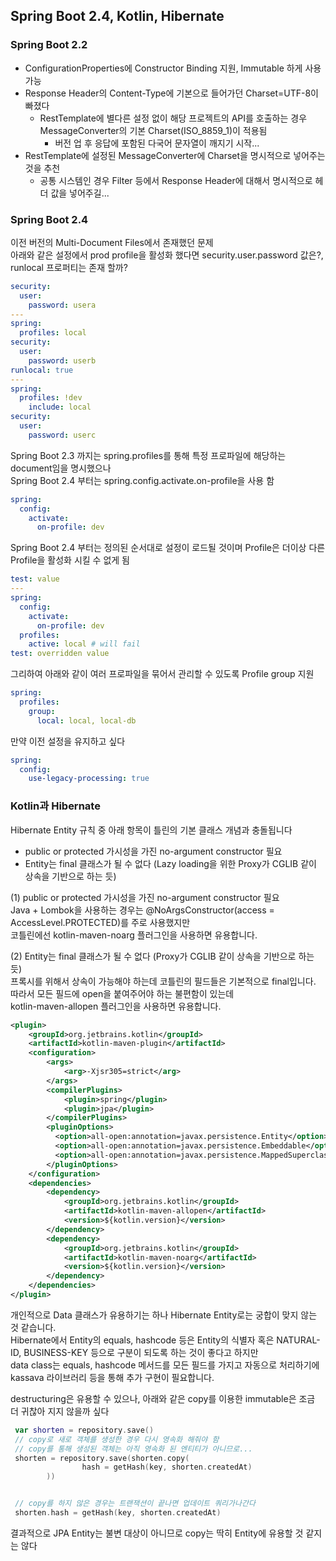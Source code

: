 ## Spring Boot 2.4, Kotlin, Hibernate

### Spring Boot 2.2
* ConfigurationProperties에 Constructor Binding 지원, Immutable 하게 사용 가능
* Response Header의 Content-Type에 기본으로 들어가던 Charset=UTF-8이 빠졌다
  * RestTemplate에 별다른 설정 없이 해당 프로젝트의 API를 호출하는 경우 MessageConverter의 기본 Charset(ISO_8859_1)이 적용됨
    * 버전 업 후 응답에 포함된 다국어 문자열이 깨지기 시작...
* RestTemplate에 설정된 MessageConverter에 Charset을 명시적으로 넣어주는 것을 추천
    * 공통 시스템인 경우 Filter 등에서 Response Header에 대해서 명시적으로 헤더 값을 넣어주길...
    
### Spring Boot 2.4
이전 버전의 Multi-Document Files에서 존재했던 문제  
아래와 같은 설정에서 prod profile을 활성화 했다면 security.user.password 값은?, runlocal 프로퍼티는 존재 할까? 
```yaml
security:
  user:
    password: usera
---
spring:
  profiles: local
security:
  user:
    password: userb
runlocal: true
---
spring:
  profiles: !dev
    include: local
security:
  user:
    password: userc
```

Spring Boot 2.3 까지는 spring.profiles를 통해 특정 프로파일에 해당하는 document임을 명시했으나  
Spring Boot 2.4 부터는 spring.config.activate.on-profile을 사용 함
```yaml
spring:
  config:
    activate:
      on-profile: dev
```

Spring Boot 2.4 부터는 정의된 순서대로 설정이 로드될 것이며 Profile은 더이상 다른 Profile을 활성화 시킬 수 없게 됨  
```yaml
test: value
---
spring:
  config:
    activate:
      on-profile: dev
  profiles:
    active: local # will fail
test: overridden value
```

그리하여 아래와 같이 여러 프로파일을 묶어서 관리할 수 있도록 Profile group 지원 
```yaml
spring:
  profiles:
    group:
      local: local, local-db
```  

만약 이전 설정을 유지하고 싶다
```yaml
spring:
  config:
    use-legacy-processing: true

```
 

### Kotlin과 Hibernate
Hibernate Entity 규칙 중 아래 항목이 틀린의 기본 클래스 개념과 충돌됩니다
* public or protected 가시성을 가진 no-argument constructor 필요
* Entity는 final 클래스가 될 수 없다 (Lazy loading을 위한 Proxy가 CGLIB 같이 상속을 기반으로 하는 듯)
 
(1) public or protected 가시성을 가진 no-argument constructor 필요  
Java + Lombok을 사용하는 경우는 @NoArgsConstructor(access = AccessLevel.PROTECTED)를 주로 사용했지만  
코틀린에선 kotlin-maven-noarg 플러그인을 사용하면 유용합니다.    

(2) Entity는 final 클래스가 될 수 없다 (Proxy가 CGLIB 같이 상속을 기반으로 하는 듯)  
프록시를 위해서 상속이 가능해야 하는데 코틀린의 필드들은 기본적으로 final입니다. 따라서 모든 필드에 open을 붙여주어야 하는 불편함이 있는데  
kotlin-maven-allopen 플러그인을 사용하면 유용합니다.  

```xml
<plugin>
    <groupId>org.jetbrains.kotlin</groupId>
    <artifactId>kotlin-maven-plugin</artifactId>
    <configuration>
        <args>
            <arg>-Xjsr305=strict</arg>
        </args>
        <compilerPlugins>
            <plugin>spring</plugin>
            <plugin>jpa</plugin>
        </compilerPlugins>
        <pluginOptions>
          <option>all-open:annotation=javax.persistence.Entity</option>
          <option>all-open:annotation=javax.persistence.Embeddable</option>
          <option>all-open:annotation=javax.persistence.MappedSuperclass</option>
        </pluginOptions>
    </configuration>
    <dependencies>
        <dependency>
            <groupId>org.jetbrains.kotlin</groupId>
            <artifactId>kotlin-maven-allopen</artifactId>
            <version>${kotlin.version}</version>
        </dependency>
        <dependency>
            <groupId>org.jetbrains.kotlin</groupId>
            <artifactId>kotlin-maven-noarg</artifactId>
            <version>${kotlin.version}</version>
        </dependency>
    </dependencies>
</plugin>
```

개인적으로 Data 클래스가 유용하기는 하나 Hibernate Entity로는 궁합이 맞지 않는 것 같습니다.  
Hibernate에서 Entity의 equals, hashcode 등은 Entity의 식별자 혹은 NATURAL-ID, BUSINESS-KEY 등으로 구분이 되도록 하는 것이 좋다고 하지만  
data class는 equals, hashcode 메서드를 모든 필드를 가지고 자동으로 처리하기에 kassava 라이브러리 등을 통해 추가 구현이 필요합니다.  

destructuring은 유용할 수 있으나, 아래와 같은 copy를 이용한 immutable은 조금 더 귀찮아 지지 않을까 싶다
```kotlin
 var shorten = repository.save()
 // copy로 새로 객체를 생성한 경우 다시 영속화 해줘야 함
 // copy를 통해 생성된 객체는 아직 영속화 된 엔티티가 아니므로...
 shorten = repository.save(shorten.copy(
                hash = getHash(key, shorten.createdAt)
        ))


 // copy를 하지 않은 경우는 트랜잭션이 끝나면 업데이트 쿼리가나간다
 shorten.hash = getHash(key, shorten.createdAt)
```

결과적으로 JPA Entity는 불변 대상이 아니므로 copy는 딱히 Entity에 유용할 것 같지는 않다